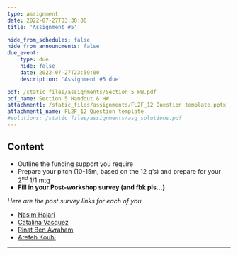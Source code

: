 ```yaml
---
type: assignment
date: 2022-07-27T03:30:00
title: 'Assignment #5'

hide_from_schedules: false
hide_from_announcments: false
due_event:
    type: due
    hide: false
    date: 2022-07-27T23:59:00
    description: 'Assignment #5 due'

pdf: /static_files/assignments/Section 5 HW.pdf
pdf_name: Section 5 Handout & HW
attachment1: /static_files/assignments/FL2F_12 Question template.pptx
attachment1_name: FL2F_12 Question template
#solutions: /static_files/assignments/asg_solutions.pdf
---
```

## Content
- Outline the funding support you require
- Prepare your pitch (10-15m, based on the 12 q’s) and prepare for your 2<sup>nd</sup>  1/1 mtg
- **Fill in your Post-workshop survey (and fbk pls…)**

*Here are the post survey links for each of you*

* [Nasim Hajari](https://docs.google.com/forms/d/e/1FAIpQLSd5aft-ybAXBRNCjbWOJzhmbaTuDP3yAPsRq6rjQO2x8_wF2g/viewform?usp=pp_url&entry.1293145514=Nasim%20Hajari&entry.345308928=3&entry.888363358=2&entry.934047=4&entry.372875466=2&entry.2005884768=4&entry.403592147=3&entry.1879579192=2&entry.1263446590=4&entry.1998690236=3&entry.933103120=3)
* [Catalina Vasquez](https://docs.google.com/forms/d/e/1FAIpQLSd5aft-ybAXBRNCjbWOJzhmbaTuDP3yAPsRq6rjQO2x8_wF2g/viewform?usp=pp_url&entry.1293145514=Catalina%20Vasquez&entry.345308928=3&entry.888363358=4&entry.934047=3&entry.372875466=4&entry.2005884768=5&entry.403592147=5&entry.1879579192=4&entry.1263446590=5&entry.1998690236=4&entry.933103120=5)
* [Rinat Ben Avraham](https://docs.google.com/forms/d/e/1FAIpQLSd5aft-ybAXBRNCjbWOJzhmbaTuDP3yAPsRq6rjQO2x8_wF2g/viewform?usp=pp_url&entry.1293145514=Rinat%20Ben%20Avraham%20&entry.345308928=4&entry.888363358=4&entry.934047=5&entry.372875466=1&entry.2005884768=3&entry.403592147=3&entry.1879579192=4&entry.1263446590=4&entry.1998690236=4&entry.933103120=4)
* [Arefeh Kouhi](https://docs.google.com/forms/d/e/1FAIpQLSd5aft-ybAXBRNCjbWOJzhmbaTuDP3yAPsRq6rjQO2x8_wF2g/viewform?usp=pp_url&entry.1293145514=Arefeh%20Kouhi&entry.345308928=3&entry.888363358=4&entry.934047=4&entry.372875466=3&entry.2005884768=4&entry.403592147=4&entry.1879579192=4&entry.1263446590=5&entry.1998690236=5&entry.933103120=4)

---